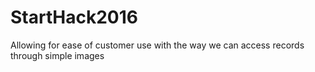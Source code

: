 # StartHack2016
Allowing for ease of customer use with the way we can access records through simple images
